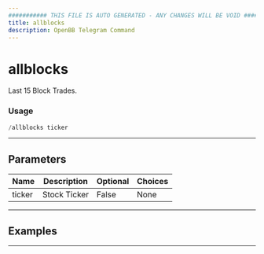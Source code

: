 ```yaml
---
########### THIS FILE IS AUTO GENERATED - ANY CHANGES WILL BE VOID ###########
title: allblocks
description: OpenBB Telegram Command
---
```


# allblocks

Last 15 Block Trades.

### Usage

```python wordwrap
/allblocks ticker
```

---

## Parameters

| Name | Description | Optional | Choices |
| ---- | ----------- | -------- | ------- |
| ticker | Stock Ticker | False | None |


---

## Examples


---
